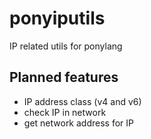 # ponyiputils
IP related utils for ponylang

## Planned features
* IP address class (v4 and v6)
* check IP in network
* get network address for IP
